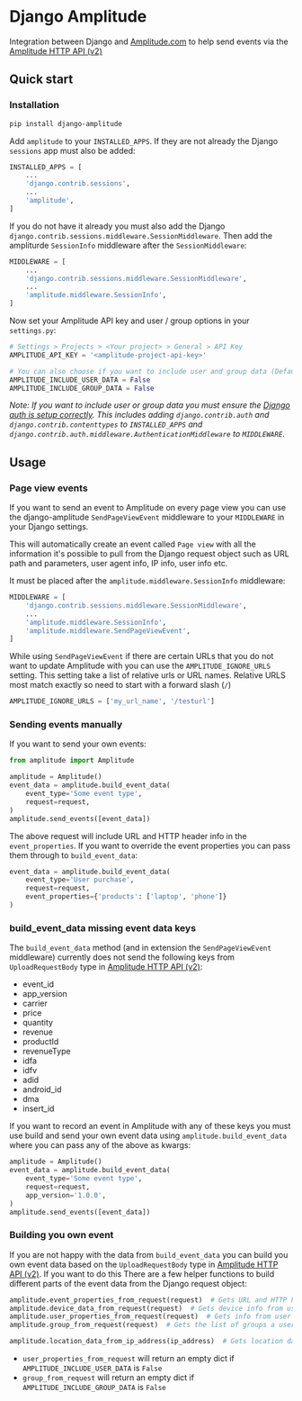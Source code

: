 # Django Amplitude

Integration between Django and [Amplitude.com](https://amplitude.com/) to help send events via the [Amplitude HTTP API (v2)](https://developers.amplitude.com/docs/http-api-v2)


## Quick start

### Installation

```bash
pip install django-amplitude
```

Add `amplitude` to your `INSTALLED_APPS`. If they are not already the Django `sessions` app must also be added:

```python
INSTALLED_APPS = [
    ...
    'django.contrib.sessions',
    ...
    'amplitude',
]
```

If you do not have it already you must also add the Django `django.contrib.sessions.middleware.SessionMiddleware`. Then add the ampliturde `SessionInfo` middleware after the `SessionMiddleware`:
```python
MIDDLEWARE = [
    ...
    'django.contrib.sessions.middleware.SessionMiddleware',
    ...
    'amplitude.middleware.SessionInfo',
]
```

Now set your Amplitude API key and user / group options in your `settings.py`:
```python
# Settings > Projects > <Your project> > General > API Key
AMPLITUDE_API_KEY = '<amplitude-project-api-key>'

# You can also choose if you want to include user and group data (Default False)
AMPLITUDE_INCLUDE_USER_DATA = False
AMPLITUDE_INCLUDE_GROUP_DATA = False
```

*Note: If you want to include user or group data you must ensure the [Django auth is setup correctly](https://docs.djangoproject.com/en/3.0/topics/auth/#installation). This includes adding `django.contrib.auth` and `django.contrib.contenttypes` to `INSTALLED_APPS` and `django.contrib.auth.middleware.AuthenticationMiddleware` to `MIDDLEWARE`*.


## Usage

### Page view events

If you want to send an event to Amplitude on every page view you can use the django-amplitude `SendPageViewEvent` middleware to your `MIDDLEWARE` in your Django settings.

This will automatically create an event called `Page view` with all the information it's possible to pull from the Django request object such as URL path and parameters, user agent info, IP info, user info etc.

It must be placed after the `amplitude.middleware.SessionInfo` middleware:

```python
MIDDLEWARE = [
    'django.contrib.sessions.middleware.SessionMiddleware',
    ...
    'amplitude.middleware.SessionInfo',
    'amplitude.middleware.SendPageViewEvent',
]
```

While using `SendPageViewEvent` if there are certain URLs that you do not want to update Amplitude with you can use the `AMPLITUDE_IGNORE_URLS` setting. This setting take a list of relative urls or URL names. Relative URLS most match exactly so need to start with a forward slash (`/`)

```python
AMPLITUDE_IGNORE_URLS = ['my_url_name', '/testurl']
```


### Sending events manually

If you want to send your own events:
```python
from amplitude import Amplitude

amplitude = Amplitude()
event_data = amplitude.build_event_data(
    event_type='Some event type',
    request=request,
)
amplitude.send_events([event_data])
```

The above request will include URL and HTTP header info in the `event_properties`. If you want to override the event properties you can pass them through to `build_event_data`:

```python
event_data = amplitude.build_event_data(
    event_type='User purchase',
    request=request,
    event_properties={'products': ['laptop', 'phone']}
)
```

### build_event_data missing event data keys

The `build_event_data` method (and in extension the `SendPageViewEvent` middleware) currently does not send the following keys from `UploadRequestBody` type in [Amplitude HTTP API (v2)](https://developers.amplitude.com/docs/http-api-v2):

* event_id
* app_version
* carrier
* price
* quantity
* revenue
* productId
* revenueType
* idfa
* idfv
* adid
* android_id
* dma
* insert_id

If you want to record an event in Amplitude with any of these keys you must use build and send your own event data using `amplitude.build_event_data` where you can pass any of the above as kwargs:

```python
amplitude = Amplitude()
event_data = amplitude.build_event_data(
    event_type='Some event type',
    request=request,
    app_version='1.0.0',
)
amplitude.send_events([event_data])
```


### Building you own event

If you are not happy with the data from `build_event_data` you can build you own event data based on the `UploadRequestBody` type in [Amplitude HTTP API (v2)](https://developers.amplitude.com/docs/http-api-v2). If you want to do this There are a few helper functions to build different parts of the event data from the Django request object:

```python
amplitude.event_properties_from_request(request)  # Gets URL and HTTP header data
amplitude.device_data_from_request(request)  # Gets device info from user agent
amplitude.user_properties_from_request(request)  # Gets info from user model
amplitude.group_from_request(request)  # Gets the list of groups a user is in

amplitude.location_data_from_ip_address(ip_address)  # Gets location data from IP if GeoIP2 is setup
```

* `user_properties_from_request` will return an empty dict if `AMPLITUDE_INCLUDE_USER_DATA` is `False`
* `group_from_request` will return an empty dict if `AMPLITUDE_INCLUDE_GROUP_DATA` is `False`
